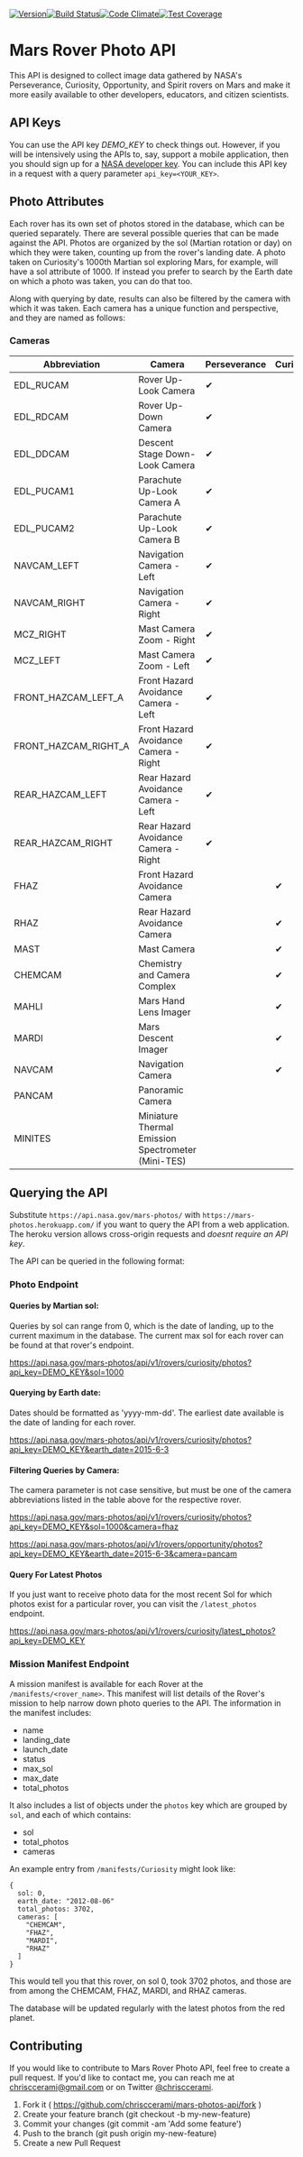 [![Version](https://img.shields.io/badge/version-1.1.2-brightgreen.svg)](http://github.com/chrisccerami/mars-photo-api)[![Build Status](https://travis-ci.org/chrisccerami/mars-photo-api.svg)](https://travis-ci.org/chrisccerami/mars-photo-api)[![Code Climate](https://codeclimate.com/github/chrisccerami/mars-photo-api/badges/gpa.svg)](https://codeclimate.com/github/chrisccerami/mars-photo-api)[![Test Coverage](https://codeclimate.com/github/chrisccerami/mars-photo-api/badges/coverage.svg)](https://codeclimate.com/github/chrisccerami/mars-photo-api/coverage)

# Mars Rover Photo API

This API is designed to collect image data gathered by NASA's Perseverance, Curiosity, Opportunity, and Spirit rovers on Mars and make it more easily available to other developers, educators, and citizen scientists.

## API Keys

You can use the API key *DEMO_KEY* to check things out. However, if you will be intensively using the APIs to, say, support a mobile application, then you should sign up for a [NASA developer key](https://api.nasa.gov/index.html#apply-for-an-api-key). You can include this API key in a request with a query parameter `api_key=<YOUR_KEY>`.

## Photo Attributes

Each rover has its own set of photos stored in the database, which can be queried separately. There are several possible queries that can be made against the API. Photos are organized by the sol (Martian rotation or day) on which they were taken, counting up from the rover's landing date. A photo taken on Curiosity's 1000th Martian sol exploring Mars, for example, will have a sol attribute of 1000. If instead you prefer to search by the Earth date on which a photo was taken, you can do that too.

Along with querying by date, results can also be filtered by the camera with which it was taken. Each camera has a unique function and perspective, and they are named as follows:

### Cameras

  Abbreviation | Camera                         | Perseverance | Curiosity | Opportunity | Spirit
  ------------ | ------------------------------ | ------------ | --------  | ----------- | ------
   EDL_RUCAM|Rover Up-Look Camera|✔|||
   EDL_RDCAM|Rover Up-Down Camera|✔|||
   EDL_DDCAM|Descent Stage Down-Look Camera|✔|||
   EDL_PUCAM1|Parachute Up-Look Camera A|✔|||
   EDL_PUCAM2|Parachute Up-Look Camera B|✔|||
   NAVCAM_LEFT|Navigation Camera - Left|✔|||
   NAVCAM_RIGHT|Navigation Camera - Right|✔|||
   MCZ_RIGHT|Mast Camera Zoom - Right|✔|||
   MCZ_LEFT|Mast Camera Zoom - Left|✔|||
   FRONT_HAZCAM_LEFT_A|Front Hazard Avoidance Camera - Left|✔|||
   FRONT_HAZCAM_RIGHT_A|Front Hazard Avoidance Camera - Right|✔|||
   REAR_HAZCAM_LEFT|Rear Hazard Avoidance Camera - Left|✔|||
   REAR_HAZCAM_RIGHT|Rear Hazard Avoidance Camera - Right|✔|||
   FHAZ|Front Hazard Avoidance Camera||✔|✔|✔|
   RHAZ|Rear Hazard Avoidance Camera||✔|✔|✔|
   MAST|Mast Camera|| ✔||
   CHEMCAM|Chemistry and Camera Complex  ||✔||
   MAHLI|Mars Hand Lens Imager||✔||
   MARDI|Mars Descent Imager||✔||
   NAVCAM|Navigation Camera||✔|✔|✔|
   PANCAM|Panoramic Camera|| |✔|✔|
   MINITES|Miniature Thermal Emission Spectrometer (Mini-TES)|| |✔|✔|

## Querying the API

Substitute `https://api.nasa.gov/mars-photos/` with `https://mars-photos.herokuapp.com/` if you want to query the API from a web application. The heroku version allows cross-origin requests and *doesnt require an API key*.

The API can be queried in the following format:

### Photo Endpoint

#### Queries by Martian sol:

Queries by sol can range from 0, which is the date of landing, up to the current maximum in the database. The current max sol for each rover can be found at that rover's endpoint.

https://api.nasa.gov/mars-photos/api/v1/rovers/curiosity/photos?api_key=DEMO_KEY&sol=1000

#### Querying by Earth date:

Dates should be formatted as 'yyyy-mm-dd'. The earliest date available is the date of landing for each rover.

https://api.nasa.gov/mars-photos/api/v1/rovers/curiosity/photos?api_key=DEMO_KEY&earth_date=2015-6-3

#### Filtering Queries by Camera:

The camera parameter is not case sensitive, but must be one of the camera abbreviations listed in the table above for the respective rover.

https://api.nasa.gov/mars-photos/api/v1/rovers/curiosity/photos?api_key=DEMO_KEY&sol=1000&camera=fhaz

https://api.nasa.gov/mars-photos/api/v1/rovers/opportunity/photos?api_key=DEMO_KEY&earth_date=2015-6-3&camera=pancam

#### Query For Latest Photos

If you just want to receive photo data for the most recent Sol for which photos exist for a particular rover, you can visit the `/latest_photos` endpoint.

https://api.nasa.gov/mars-photos/api/v1/rovers/curiosity/latest_photos?api_key=DEMO_KEY

### Mission Manifest Endpoint

A mission manifest is available for each Rover at the `/manifests/<rover_name>`. This manifest will list details of the Rover's mission to help narrow down photo queries to the API. The information in the manifest includes:

- name
- landing_date
- launch_date
- status
- max_sol
- max_date
- total_photos

It also includes a list of objects under the `photos` key which are grouped by `sol`, and each of which contains:

- sol
- total_photos
- cameras

An example entry from `/manifests/Curiosity` might look like:

```
{
  sol: 0,
  earth_date: "2012-08-06"
  total_photos: 3702,
  cameras: [
    "CHEMCAM",
    "FHAZ",
    "MARDI",
    "RHAZ"
  ]
}
```

This would tell you that this rover, on sol 0, took 3702 photos, and those are from among the CHEMCAM, FHAZ, MARDI, and RHAZ cameras.

The database will be updated regularly with the latest photos from the red planet.

## Contributing

If you would like to contribute to Mars Rover Photo API, feel free to create a pull request. If you'd like to contact me, you can reach me at chrisccerami@gmail.com or on Twitter [@chrisccerami](https://twitter.com/chrisccerami).

1. Fork it ( https://github.com/chrisccerami/mars-photos-api/fork )
2. Create your feature branch (git checkout -b my-new-feature)
3. Commit your changes (git commit -am 'Add some feature')
4. Push to the branch (git push origin my-new-feature)
5. Create a new Pull Request
